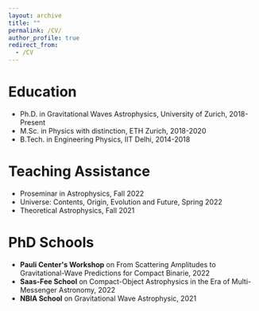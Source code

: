 ```yaml
---
layout: archive
title: ""
permalink: /CV/
author_profile: true
redirect_from:
  - /CV
---
```


Education
======
* Ph.D. in Gravitational Waves Astrophysics, University of Zurich, 2018-Present
* M.Sc. in Physics with distinction, ETH Zurich, 2018-2020
* B.Tech. in Engineering Physics, IIT Delhi, 2014-2018

Teaching Assistance
======
* Proseminar in Astrophysics, Fall 2022
* Universe: Contents, Origin, Evolution and Future, Spring 2022
* Theoretical Astrophysics, Fall 2021

PhD Schools
======
* <b>Pauli Center's Workshop</b> on From Scattering Amplitudes to Gravitational-Wave Predictions for Compact Binarie, 2022
* <b>Saas-Fee School</b> on Compact-Object Astrophysics in the Era of Multi-Messenger Astronomy, 2022
* <b>NBIA School</b> on Gravitational Wave Astrophysic, 2021

